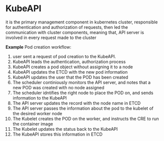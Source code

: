 # KubeAPI 
it is the primary management component in kubernetes cluster, responsible for authentication and authorization of requests, then led the communication with cluster components, meaning that, API server is involved in every request made to the cluster

**Example** 
Pod creation workflow:
1. user sent a request of pod creation to the KubeAPI.
2. KubeAPI leads the authentication, authorization process
3. KubeAPI creates a pod object without assigning it to a node
4. KubeAPI updates the ETCD with the new pod information 
5. KubeAPI updates the user that the POD has been created
6. The scheduler continiously monitors the API server, and notes that a new POD was created with no node assigned 
7. The scheduler idntifies the right node to place the POD on, and sends information to the KubeAPI 
8. The API server updates the record with the node name in ETCD
9. The API server passes the information about the pod to the kubelet of the desired worker node
10. The Kubelet creates the POD on the worker, and instructs the CRE to run the container image
11. The Kubelet updates the status back to the KubeAPI
12. The KubeAPI stores this information in ETCD  